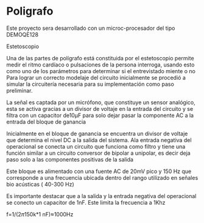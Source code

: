 # Poligrafo
Este proyecto sera desarrollado con un microc-procesador del tipo DEMOQE128

Estetoscopio

Una de las partes de polígrafo está constituida por el estetoscopio permite medir  el ritmo cardíaco o pulsaciones  de la persona interroga, usando esto como uno de los parámetros para determinar si el entrevistado miente o no
Para lograr un  correcto modelaje del circuito inicialmente se procedió a simular la circuitería necesaria para su implementación como paso preliminar.

La señal es captada por un micrófono, que constituye un sensor analógico, esta se activa gracias a un divisor de voltaje en la entrada del circuito y se filtra con un capacitor de10μF para solo dejar pasar la componente AC a la entrada del bloque de ganancia

Inicialmente en el bloque de ganancia se encuentra un divisor de voltaje que determina el nivel DC a la salida del sistema. Ala entrada negativa del operacional se conecta un circuito que funciona como filtro y tiene una función similar a un circuito conversor de bipolar a unipolar, es decir deja paso solo a las componentes positivas de la salida 

Este bloque es alimentado con una fuente AC de 20mV pico y 150 Hz que corresponde a una frecuencia ubicada dentro del rango utilizado en señales bio acústicas ( 40-300 Hz)

Es importante destacar que a la salida y la entrada negativa del operacional se conecto un capacitor de  1nF.  Este limita la frecuencia a 1Khz 

f=1/(2*π*150k*1 nF)≈1000Hz
 
